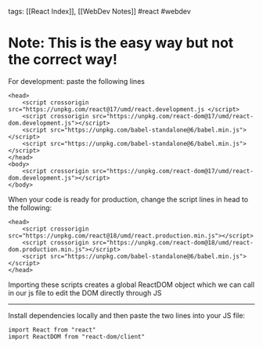 tags: [[React Index]], [[WebDev Notes]] #react #webdev

# Note: This is the easy way but not the correct way!
For development: paste the following lines
```
<head>
	<script crossorigin src="https://unpkg.com/react@17/umd/react.development.js </script>
	<script crossorigin src="https://unpkg.com/react-dom@17/umd/react-dom.development.js"></script>
	<script src="https://unpkg.com/babel-standalone@6/babel.min.js"></script>
	<script src="https://unpkg.com/babel-standalone@6/babel.min.js"></script>
</head>
<body>
	<script crossorigin src="https://unpkg.com/react-dom@17/umd/react-dom.development.js"></script>
</body>
```

When your code is ready for production, change the script lines in head to the following:

```
<head>
	<script crossorigin src="https://unpkg.com/react@18/umd/react.production.min.js"></script>
	<script crossorigin src="https://unpkg.com/react-dom@18/umd/react-dom.production.min.js"></script>
	<script src="https://unpkg.com/babel-standalone@6/babel.min.js"></script>
</head>
```

Importing these scripts creates a global ReactDOM object which we can call in our js file to edit the DOM directly through JS

---
Install dependencies locally and then paste the two lines into your JS file:
```
import React from "react"
import ReactDOM from "react-dom/client"
```
